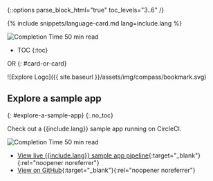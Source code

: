 {::options parse_block_html="true" toc_levels="3..6" /}

<div id="cards">
<div class="card">

{% include snippets/language-card.md lang=include.lang %}

<div id="completion-time" class="card">
<img alt="Completion Time" src="{{ site.baseurl }}/assets/img/docs/duration.svg">
<span>50 min read</span>
</div>

* TOC
{:toc}
</div>
<div id="card-or-card-container">
OR
{: #card-or-card}
</div>
<div class="card">

![Explore Logo]({{ site.baseurl }}/assets/img/compass/bookmark.svg)
## Explore a sample app
{: #explore-a-sample-app}
{:.no_toc}

Check out a {{include.lang}} sample app running on CircleCI.

<div id="completion-time" class="card">
<img alt="Completion Time" src="{{ site.baseurl }}/assets/img/docs/duration.svg">
<span>50 min read</span>
</div>

* [View live {{include.lang}} sample app pipeline]({{site.cci_public_org_url}}/circleci-demo-{{include.demo_url_suffix}}){:target="_blank"}{:rel="noopener noreferrer"}
* [View on GitHub]({{site.gh_public_org_url}}/circleci-demo-{{include.demo_url_suffix}}){:target="_blank"}{:rel="noopener noreferrer"}
</div>
</div>
